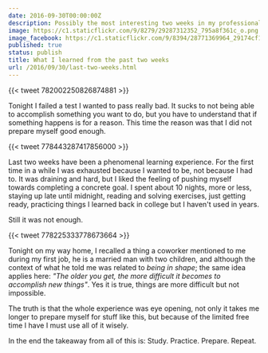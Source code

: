 ```yaml
---
date: 2016-09-30T00:00:00Z
description: Possibly the most interesting two weeks in my professional life.
image: https://c1.staticflickr.com/9/8279/29287312352_795a8f361c_o.png
image_facebook: https://c1.staticflickr.com/9/8394/28771369964_29174cf13f_o.png
published: true
status: publish
title: What I learned from the past two weeks
url: /2016/09/30/last-two-weeks.html
---
```


{{< tweet 782002250826874881 >}}

Tonight I failed a test I wanted to pass really bad. It sucks to not being able to accomplish something you want to do, but you have to understand that if something happens is for a reason. This time the reason was that I did not prepare myself good enough.

{{< tweet 778443287417856000 >}}

Last two weeks have been a phenomenal learning experience. For the first time in a while I was exhausted because I wanted to be, not because I had to. It was draining and hard, but I liked the feeling of pushing myself towards completing a concrete goal. I spent about 10 nights, more or less, staying up late until midnight, reading and solving exercises, just getting ready, practicing things I learned back in college but I haven't used in years.

Still it was not enough.

{{< tweet 778225333778673664 >}}

Tonight on my way home, I recalled a thing a coworker mentioned to me during my first job, he is a married man with two children, and although the context of what he told me was related to _being in shape_; the same idea applies here: _"The older you get, the more difficult it becomes to accomplish new things"_. Yes it is true, things are more difficult but not impossible.

The truth is that the whole experience was eye opening, not only it takes me longer to prepare myself for stuff like this, but because of the limited free time I have I must use all of it wisely.

In the end the takeaway from all of this is: Study. Practice. Prepare. Repeat.
